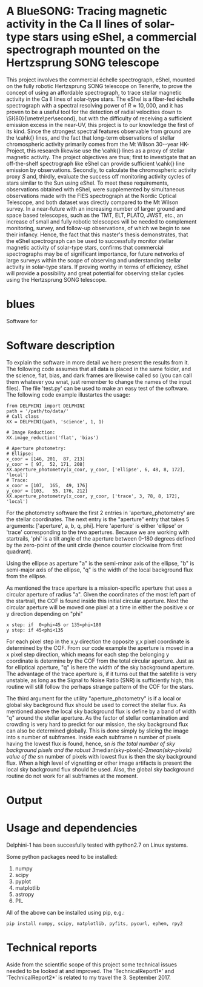 # A BlueSONG: Tracing magnetic activity in the Ca II lines of solar-type stars using eShel, a commercial spectrograph mounted on the Hertzsprung SONG telescope
This project involves the commercial échelle spectrograph, eShel, mounted on the fully robotic Hertzsprung SONG telescope on Tenerife, to prove the concept of using an affordable spectrograph, to trace stellar magnetic activity in the Ca II lines of solar-type stars. The eShel is a fiber-fed échelle spectrograph with a spectral resolving power of $R \approx 10,000$, and it has proven to be a useful tool for the detection of radial velocities down to \SI{80}{\metre\per\second}, but with the difficulty of receiving a sufficient emission excess in the near-UV, this project is to our knowledge the first of its kind. Since the strongest spectral features observable from ground are the \cahk{} lines, and the fact that long-term observations of stellar chromospheric activity primarily comes from the Mt Wilson 30--year HK-Project, this research likewise use the \cahk{} lines as a proxy of stellar magnetic activity. The project objectives are thus; first to investigate that an off-the-shelf spectrograph like eShel can provide sufficient \cahk{} line emission by observations. Secondly, to calculate the chromospheric activity proxy $S$ and, thirdly, evaluate the success off monitoring activity cycles of stars similar to the Sun using eShel. To meet these requirements, observations obtained with eShel, were supplemented by simultaneous observations made with the FIES spectrograph at the Nordic Optical Telescope, and both dataset was directly compared to the Mt Wilson survey. In a near-future with an increasing number of larger ground and space based telescopes, such as the TMT, ELT, PLATO, JWST, etc., an increase of small and fully robotic telescopes will be needed to complement monitoring, survey, and follow-up observations, of which we begin to see their infancy. Hence, the fact that this master's thesis demonstrates, that the eShel spectrograph can be used to successfully monitor stellar magnetic activity of solar-type stars, confirms that commercial spectrographs may be of significant importance, for future networks of large surveys within the scope of observing and understanding stellar activity in solar-type stars. If proving worthy in terms of efficiency, eShel will provide a possibility and great potential for observing stellar cycles using the Hertzsprung SONG telescope. 

# blues
Software for 

# Software description 
To explain the software in more detail we here present the results from it. The following code assumes that all data is placed in the same folder, and the science, flat, bias, and dark frames are likewise called so (you can call them whatever you wnat, just remember to change the names of the input files). The file 'test.py' can be used to make an easy test of the software. The following code example illustartes the usage:

```
from DELPHINI import DELPHINI
path = '/path/to/data/'
# Call class
XX = DELPHINI(path, 'science', 1, 1)

# Image Reduction:
XX.image_reduction('flat', 'bias')   

# Aperture photometry:
# Ellipse:
x_coor = [146, 201,  87, 213]
y_coor = [ 97,  52, 171, 208]
XX.aperture_photometry(x_coor, y_coor, ['ellipse', 6, 48, 8, 172], 'local')
# Trace:
x_coor = [107,  165,  49, 176]
y_coor = [103,   55, 176, 212]
XX.aperture_photometry(x_coor, y_coor, ['trace', 3, 78, 8, 172], 'local')
```

For the photometry software the first 2 entries in 'aperture_photometry' are the stellar coordinates. The next entry is the     "aperture" entry that takes 5 arguments: ['aperture', a, b, q, phi]. Here 'aperture' is either 'ellipse' or 'trace' corresponding to the two apertures. Because we are working with startrails, 'phi' is a tilt angle of the aperture between 0-180 degrees defined by the zero-point of the unit circle (hence counter clockwise from first quadrant). 

Using the ellipse as aperture "a" is the semi-minor axis of the ellipse, "b" is semi-major axis of the ellipse, "q" is the width of the local background flux from the ellipse. 

As mentioned the trace aperture is a mission-specific aperture that uses a circular aperture of radius "a". Given the coordinates of the most left part of the startrail, the COF is found inside this initial circular aperture. Next the circular aperture will be moved one pixel at a time in either the positive x or y direction depending on "phi"

```
x step: if  0<phi<45 or 135<phi<180  
y step: if 45<phi<135
```

For each pixel step in the x,y direction the opposite y,x pixel coordinate is determined by the COF. From our code example the aperture is moved in a x pixel step direction, which means for each step the belonging y coordinate is determine by the COF from the total circular aperture. Just as for elliptical aperture, "q" is here the width of the sky background aperture. The advantage of the trace aperture is, if it turns out that the satellite is very unstable, as long as the Signal to Noise Ratio (SNR) is sufficiently high, this routine will still follow the perhaps strange pattern of the COF for the stars.

The third argument for the utility "aperture_photometry" is if a local or global sky background flux should be used to correct the stellar flux. As mentioned above the local sky background flux is define by a band of width "q" around the stellar aperture. As the factor of stellar contamination and crowding is very hard to predict for our mission, the sky background flux can also be determined globally. This is done simply by slicing the image into s number of subframes. Inside each subframe n number of pixels having the lowest flux is found, hence, s*n is the total number of sky background pixels and the robust 3*median(sky-pixels)-2*mean(sky-pixels) value of the s*n number of pixels with lowest flux is then the sky background flux. When a high level of vignetting or other image artifacts is present the local sky background flux should be used. Also, the global sky background routine do not work for all subframes at the moment. 


# Output



# Usage and dependencies
Delphini-1 has been succesfully tested with python2.7 on Linux systems.

Some python packages need to be installed:

   1. numpy
   1. scipy
   1. pyplot
   1. matplotlib
   1. astropy
   1. PIL

All of the above can be installed using pip, e.g.:

```pip install numpy, scipy, matplotlib, pyfits, pycurl, ephem, rpy2```

# Technical reports
Aside from the scientific scope of this project some technical issues needed to be looked at and improved. The 'TechnicalReport1*' and 'TechnicalReport2*' is related to my travel the 3. September 2017. 

